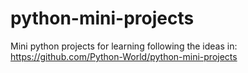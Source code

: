 # python-mini-projects
Mini python projects for learning following the ideas in:
https://github.com/Python-World/python-mini-projects
